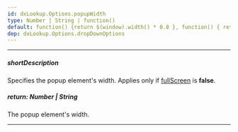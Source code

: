 ```yaml
---
id: dxLookup.Options.popupWidth
type: Number | String | function()
default: function() {return $(window).width() * 0.8 }, function() { return Math.min($(window).width(), $(window).height()) * 0.4; } (iPad)
dep: dxLookup.Options.dropDownOptions
---
```

---
##### shortDescription
Specifies the popup element's width. Applies only if [fullScreen](/api-reference/10%20UI%20Components/dxLookup/1%20Configuration/fullScreen.md '/Documentation/ApiReference/UI_Components/dxLookup/Configuration/#fullScreen') is **false**.

##### return: Number | String
The popup element's width.

---

